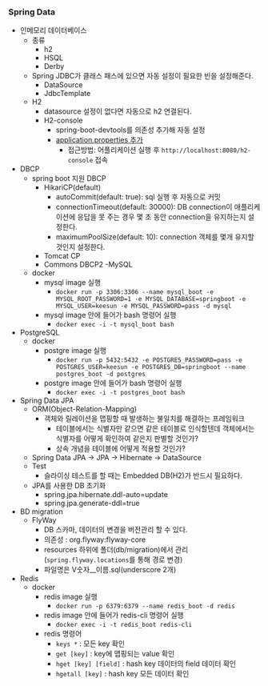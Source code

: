 ### Spring Data

- 인메모리 데이터베이스
    - 종류
        - h2
        - HSQL
        - Derby
    - Spring JDBC가 클래스 패스에 있으면 자동 설정이 필요한 빈을 설정해준다.
        - DataSource
        - JdbcTemplate
    - H2
        - datasource 설정이 없다면 자동으로 h2 연결된다.
        - H2-console
            - spring-boot-devtools를 의존성 추가해 자동 설정
            - [application.properties 추가](./h2-spring-boot-starter/src/main/resources/application.properties)
                - 접근방법: 어플리케이션 실행 후 `http://localhost:8080/h2-console` 접속
- DBCP
    - spring boot 지원 DBCP
        - HikariCP(default)
            - autoCommit(default: true): sql 실행 후 자동으로 커밋
            - connectionTimeout(default: 30000): DB connection이 애플리케이션에 응답을 못 주는 경우 몇 초 동안 connection을 유지하는지 설정한다.
            - maximumPoolSize(default: 10): connection 객체를 몇개 유지할 것인지 설정한다.
        - Tomcat CP
        - Commons DBCP2
-MySQL
    - docker
        - mysql image 실행
            - `docker run -p 3306:3306 --name mysql_boot -e MYSQL_ROOT_PASSWORD=1 -e MYSQL_DATABASE=springboot -e MYSQL_USER=keesun -e MYSQL_PASSWORD=pass -d mysql`
        - mysql image 안에 들어가 bash 명령어 실행
            - `docker exec -i -t mysql_boot bash`
- PostgreSQL
    - docker
        - postgre image 실행
            - `docker run -p 5432:5432 -e POSTGRES_PASSWORD=pass -e POSTGRES_USER=keesun -e POSTGRES_DB=springboot --name postgres_boot -d postgres`
        - postgre image 안에 들어가 bash 명령어 실행
            - `docker exec -i -t postgres_boot bash`
- Spring Data JPA
    - ORM(Object-Relation-Mapping)
        - 객체와 릴레이션을 맵핑할 때 발생하는 불일치를 해결하는 프레임워크
            - 테이블에서는 식별자만 같으면 같은 테이블로 인식할텐데 객체에서는 식별자를 어떻게 확인하여 같은지 판별할 것인가?
            - 상속 개념을 테이블에 어떻게 적용할 것인가?
    - Spring Data JPA -> JPA -> Hibernate -> DataSource
    - Test
        - 슬라이싱 테스트를 할 때는 Embedded DB(H2)가 반드시 필요하다.
    - JPA를 사용한 DB 초기화
        - spring.jpa.hibernate.ddl-auto=update
        - spring.jpa.generate-ddl=true
- BD migration
    - FlyWay
        - DB 스카마, 데이터의 변경을 버전관리 할 수 있다.
        - 의존성 : org.flyway:flyway-core
        - resources 하위에 폴더(db/migration)에서 관리(`spring.flyway.locations`를 통해 경로 변경)
        - 파일명은 V숫자__이름.sql(underscore 2개)
- Redis
    - docker
        - redis image 실행
            - `docker run -p 6379:6379 --name redis_boot -d redis`
        - redis image 안에 들어가 redis-cli 명령어 실행
            - `docker exec -i -t redis_boot redis-cli`
        - redis 명령어
            - `keys *` : 모든 key 확인
            - `get [key]` : key에 맵핑되는 value 확인
            - `hget [key] [field]` : hash key 데이터의 field 데이터 확인
            - `hgetall [key]` : hash key 모든 데이터 확인